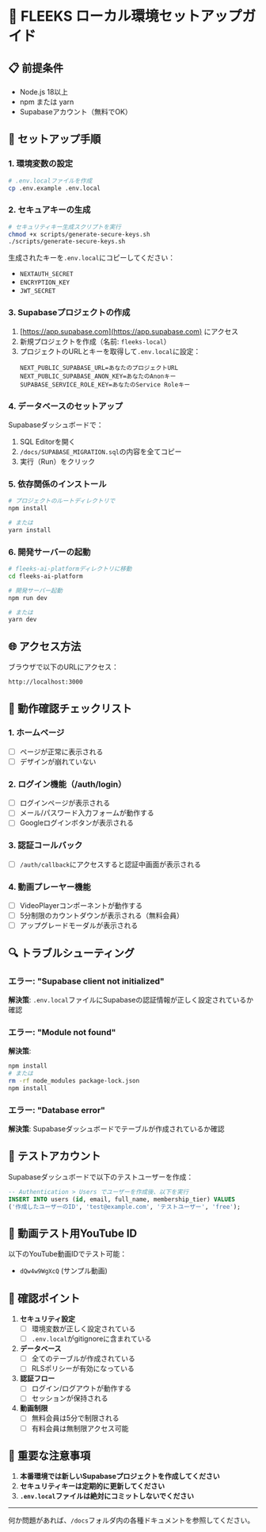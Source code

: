 # 🚀 FLEEKS ローカル環境セットアップガイド

## 📋 前提条件
- Node.js 18以上
- npm または yarn
- Supabaseアカウント（無料でOK）

## 🔧 セットアップ手順

### 1. 環境変数の設定

```bash
# .env.localファイルを作成
cp .env.example .env.local
```

### 2. セキュアキーの生成

```bash
# セキュリティキー生成スクリプトを実行
chmod +x scripts/generate-secure-keys.sh
./scripts/generate-secure-keys.sh
```

生成されたキーを`.env.local`にコピーしてください：
- `NEXTAUTH_SECRET`
- `ENCRYPTION_KEY`
- `JWT_SECRET`

### 3. Supabaseプロジェクトの作成

1. [https://app.supabase.com](https://app.supabase.com) にアクセス
2. 新規プロジェクトを作成（名前: `fleeks-local`）
3. プロジェクトのURLとキーを取得して`.env.local`に設定：
   ```
   NEXT_PUBLIC_SUPABASE_URL=あなたのプロジェクトURL
   NEXT_PUBLIC_SUPABASE_ANON_KEY=あなたのAnonキー
   SUPABASE_SERVICE_ROLE_KEY=あなたのService Roleキー
   ```

### 4. データベースのセットアップ

Supabaseダッシュボードで：
1. SQL Editorを開く
2. `/docs/SUPABASE_MIGRATION.sql`の内容を全てコピー
3. 実行（Run）をクリック

### 5. 依存関係のインストール

```bash
# プロジェクトのルートディレクトリで
npm install

# または
yarn install
```

### 6. 開発サーバーの起動

```bash
# fleeks-ai-platformディレクトリに移動
cd fleeks-ai-platform

# 開発サーバー起動
npm run dev

# または
yarn dev
```

## 🌐 アクセス方法

ブラウザで以下のURLにアクセス：
```
http://localhost:3000
```

## 🧪 動作確認チェックリスト

### 1. ホームページ
- [ ] ページが正常に表示される
- [ ] デザインが崩れていない

### 2. ログイン機能（/auth/login）
- [ ] ログインページが表示される
- [ ] メール/パスワード入力フォームが動作する
- [ ] Googleログインボタンが表示される

### 3. 認証コールバック
- [ ] `/auth/callback`にアクセスすると認証中画面が表示される

### 4. 動画プレーヤー機能
- [ ] VideoPlayerコンポーネントが動作する
- [ ] 5分制限のカウントダウンが表示される（無料会員）
- [ ] アップグレードモーダルが表示される

## 🔍 トラブルシューティング

### エラー: "Supabase client not initialized"
**解決策**: `.env.local`ファイルにSupabaseの認証情報が正しく設定されているか確認

### エラー: "Module not found"
**解決策**: 
```bash
npm install
# または
rm -rf node_modules package-lock.json
npm install
```

### エラー: "Database error"
**解決策**: Supabaseダッシュボードでテーブルが作成されているか確認

## 📱 テストアカウント

Supabaseダッシュボードで以下のテストユーザーを作成：
```sql
-- Authentication > Users でユーザーを作成後、以下を実行
INSERT INTO users (id, email, full_name, membership_tier) VALUES
('作成したユーザーのID', 'test@example.com', 'テストユーザー', 'free');
```

## 🎥 動画テスト用YouTube ID

以下のYouTube動画IDでテスト可能：
- `dQw4w9WgXcQ` (サンプル動画)

## 📝 確認ポイント

1. **セキュリティ設定**
   - [ ] 環境変数が正しく設定されている
   - [ ] `.env.local`がgitignoreに含まれている

2. **データベース**
   - [ ] 全てのテーブルが作成されている
   - [ ] RLSポリシーが有効になっている

3. **認証フロー**
   - [ ] ログイン/ログアウトが動作する
   - [ ] セッションが保持される

4. **動画制限**
   - [ ] 無料会員は5分で制限される
   - [ ] 有料会員は無制限アクセス可能

## 🚨 重要な注意事項

1. **本番環境では新しいSupabaseプロジェクトを作成してください**
2. **セキュリティキーは定期的に更新してください**
3. **`.env.local`ファイルは絶対にコミットしないでください**

---

何か問題があれば、`/docs`フォルダ内の各種ドキュメントを参照してください。